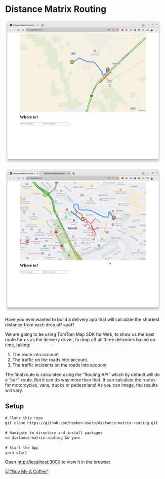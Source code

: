 # Distance Matrix Routing

![Map](assets/distance-matrix-routing.png)

![Map](assets/distance-matrix-routing-1.png)

Have you ever wanted to build a delivery app that will calculate the shortest distance from each drop off spot?

We are going to be using TomTom Map SDK for Web, to show us the best route for us as the delivery driver, to drop off all three deliveries based on time, taking:

1. The route into account
2. The traffic on the roads into account.
3. The traffic incidents on the roads into account

The final route is calculated using the “Routing API” which by default will do a “car”  route. But it can do way more than that. It can calculate the routes for motorcycles, vans, trucks or pedestrians! As you can image, the results will vary.

## Setup

```code
# Clone this repo
git clone https://github.com/hesbon-osoro/distance-matrix-routing.git

# Navigate to directory and install packages
cd distance-matrix-routing && yarn

# Start the App
yarn start
```

Open [http://localhost:3000](http://localhost:3000) to view it in the browser.

[!["Buy Me A Coffee"](https://www.buymeacoffee.com/assets/img/custom_images/orange_img.png)](https://www.buymeacoffee.com/wazimu)

